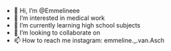 - 👋 Hi, I’m @Emmelineee
- 👀 I’m interested in medical work
- 🌱 I’m currently learning high school subjects
- 💞️ I’m looking to collaborate on
- 📫 How to reach me instagram: emmeline._.van.Asch
